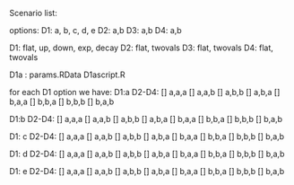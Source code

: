 Scenario list:

options:
D1: a, b, c, d, e
D2: a,b
D3: a,b
D4: a,b

D1: flat, up, down, exp, decay
D2: flat, twovals
D3: flat, twovals
D4: flat, twovals

D1a : params.RData D1ascript.R

for each D1 option we have:
D1:a
D2-D4:
[] a,a,a
[] a,a,b
[] a,b,b
[] a,b,a
[] b,a,a
[] b,b,a
[] b,b,b
[] b,a,b

D1:b
D2-D4:
[] a,a,a
[] a,a,b
[] a,b,b
[] a,b,a
[] b,a,a
[] b,b,a
[] b,b,b
[] b,a,b

D1: c
D2-D4:
[] a,a,a
[] a,a,b
[] a,b,b
[] a,b,a
[] b,a,a
[] b,b,a
[] b,b,b
[] b,a,b

D1: d
D2-D4:
[] a,a,a
[] a,a,b
[] a,b,b
[] a,b,a
[] b,a,a
[] b,b,a
[] b,b,b
[] b,a,b

D1: e
D2-D4:
[] a,a,a
[] a,a,b
[] a,b,b
[] a,b,a
[] b,a,a
[] b,b,a
[] b,b,b
[] b,a,b